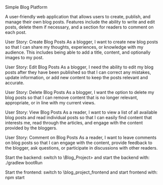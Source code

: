 Simple Blog Platform

A user-friendly web application that allows users to create, publish, and manage their own blog posts. 
Features include the ability to write and edit posts, delete them if necessary, and a section for readers to comment on each post.


User Story: Create Blog Posts
As a blogger, I want to create new blog posts so that I can share my thoughts,
experiences, or knowledge with my audience. This includes being able to 
add a title, content, and optionally images to my post.

User Story: Edit Blog Posts
As a blogger, I need the ability to edit my blog posts after they have been published so 
that I can correct any mistakes, update information, or add new content 
to keep the posts relevant and accurate.

User Story: Delete Blog Posts
As a blogger, I want the option to delete my blog posts so that I 
can remove content that is no longer relevant, appropriate, or in 
line with my current views.

User Story: View Blog Posts
As a reader, I want to view a list of all available blog posts and read individual 
posts so that I can easily find content that interests me, read through the articles, 
and engage with the content provided by the bloggers.

User Story: Comment on Blog Posts
As a reader, I want to leave comments on blog posts so that I can engage with the content, 
provide feedback to the blogger, ask questions, or participate in discussions with other readers.





Start the backend:
switch to \Blog_Project> and start the backend with: ./gradlew bootRun

Start the frontend:
switch to \blog_project_frontend and start frontend with: npm start 
